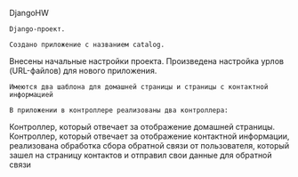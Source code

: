 DjangoHW

    Django-проект.

    Создано приложение с названием catalog.
Внесены начальные настройки проекта.
Произведена настройка урлов (URL-файлов) для нового приложения.

    Имеются два шаблона для домашней страницы и страницы с контактной информацией

    В приложении в контроллере реализованы два контроллера:
Контроллер, который отвечает за отображение домашней страницы.
Контроллер, который отвечает за отображение контактной информации,
реализована обработка сбора обратной связи от пользователя,
который зашел на страницу контактов и отправил свои данные для обратной связи
